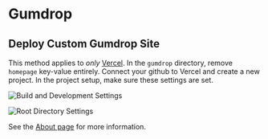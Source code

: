 # Gumdrop

## Deploy Custom Gumdrop Site

This method applies to _only_ [Vercel](https://vercel.com/).  In the `gumdrop` directory, remove `homepage` key-value entirely.  Connect your github to Vercel and create a new project.  In the project setup, make sure these settings are set.

![Build and Development Settings](/img/gumdrop/build-and-development-settings.png)

![Root Directory Settings](/img/gumdrop/root-directory.png)


See the [About page](https://lwus.github.io/gumdrop/) for more information.
